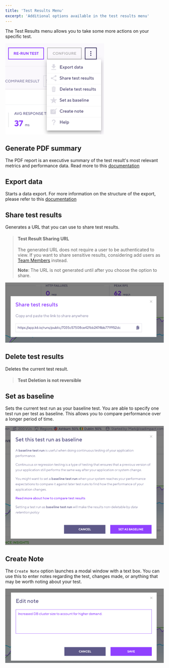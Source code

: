 ```yaml
---
title: 'Test Results Menu'
excerpt: 'Additional options available in the test results menu'
---
```


The Test Results menu allows you to take some more actions on your specific test.

![Test Results Menu](./images/08-Test-Results-Menu/test-results-menu.png)

## Generate PDF summary

The PDF report is an executive summary of the test result's most relevant metrics and performance data. Read more to this [documentation](/cloud/analyzing-results/result-export#generate-pdf-report)

## Export data

Starts a data export. For more information on the structure of the export, please refer to this [documentation](/cloud/analyzing-results/result-export#export-as-csv)

## Share test results

Generates a URL that you can use to share test results.

<Blockquote mod="warning">

#### Test Result Sharing URL

The generated URL does not require a user to be authenticated to view. If you want to share sensitive results, considering add users as [Team Members](/cloud/project-and-team-management/team-members) instead.

**Note**: The URL is not generated until after you choose the option to share.

</Blockquote>

![Test Sharing](./images/08-Test-Results-Menu/test-share.png)

## Delete test results

Deletes the current test result.

<Blockquote mod="warning">

#### Test Deletion is not reversible

</Blockquote>

## Set as baseline

Sets the current test run as your baseline test. You are able to specify one test run per test as baseline. This allows you to compare performance over a longer period of time.

![Set Baseline](./images/08-Test-Results-Menu/set-baseline.png)

## Create Note

The `Create Note` option launches a modal window with a text box. You can use this to enter notes regarding the test, changes made, or anything that may be worth noting about your test.

![Test Note](./images/08-Test-Results-Menu/test-note.png)
